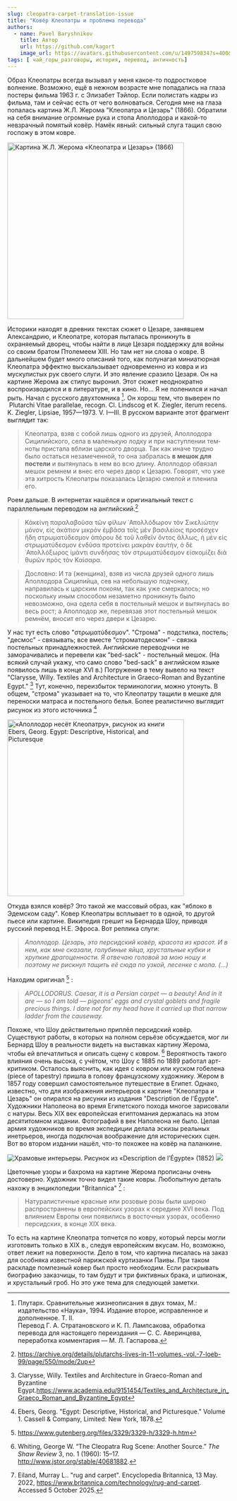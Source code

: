 ```yaml
---
slug: cleopatra-carpet-translation-issue
title: "Ковёр Клеопатры и проблема перевода"
authors:
  - name: Pavel Baryshnikov
    title: Автор
    url: https://github.com/kagort
    image_url: https://avatars.githubusercontent.com/u/149759834?s=400&u=e54658a9fefd7defa39afe6af6553ce047d68922&v=4
tags: [ чай_горы_разговоры, история, перевод, античность]
---
```


Образ Клеопатры всегда вызывал у меня какое-то подростковое волнение. Возможно, ещё в нежном возрасте мне попадались на глаза постеры фильма 1963 г. с Элизабет Тэйлор. Если полистать кадры из фильма, там и сейчас есть от чего волноваться. 
Сегодня мне на глаза попалась картина Ж.Л. Жерома "Клеопатра и Цезарь" (1866). Обратили на себя внимание огромные рука и стопа Аполлодора и какой-то невзрачный помятый ковёр. Намёк явный: сильный слуга тащил свою госпожу в этом ковре.

<img src="/tea_peaks_talks/img/blog/1.jpg" alt="Картина Ж.Л. Жерома «Клеопатра и Цезарь» (1866)" width="400" />


  
Историки находят в древних текстах  сюжет о Цезаре, занявшем Александрию, и Клеопатре, которая пыталась проникнуть  в охраняемый дворец, чтобы найти в лице Цезаря поддержку для войны со своим братом Птолемеем XIII. Но там нет ни слова о ковре. В дальнейшем будет  много описаний того, как полунагая миниатюрная Клеопатра эффектно выскальзывает одновременно из ковра и из мускулистых рук своего слуги. И это явление сразило Цезаря. Он на картине Жерома аж стилус выронил. Этот сюжет неоднократно воспроизводился и в литературе, и в кино. 
Но... Я не поленился и начал рыть. Начал с русского двухтомника [^1]. Он хорош тем, что выверен по  Plutarchi Vitae parallelae, recogn. Cl. Lindscog et K. Ziegler, iterum recens. K. Ziegler, Lipsiae, 1957—1973. V. I—III. В русском варианте этот фрагмент выглядит так:
>	Клео­пат­ра, взяв с собой лишь одно­го из дру­зей, Апол­ло­до­ра Сици­лий­ско­го, села в малень­кую лод­ку и при наступ­ле­нии тем­ноты при­ста­ла вбли­зи цар­ско­го двор­ца. Так как ина­че труд­но было остать­ся неза­ме­чен­ной, то она забра­лась **в мешок для посте­ли** и вытя­ну­лась в нем во всю дли­ну. Апол­ло­дор обвя­зал мешок рем­нем и внес его через двор к Цеза­рю. Гово­рят, что уже эта хит­рость Клео­пат­ры пока­за­лась Цеза­рю сме­лой и пле­ни­ла его.

Роем дальше. В интернетах нашёлся и оригинальный текст с параллельным переводом на английский.[^5]
>	Κἀκείνη παραλαβοῦσα τῶν φίλων ᾿Απολλόδωρον τὸν Σικελιώτην μόνον, εἰς ἀκάτιον μικρὸν ἐμβᾶσα τοῖς μὲν βασιλείοις προσέσχεν ἤδη στρωματύδεσμον ἀπόρου δὲ τοῦ λαθεῖν ὄντος ἄλλως, ἡ μὲν εἰς στρωματύδεσμον ἐνδῦσα προτείνει μακρὰν ἑαυτήν, ὁ δὲ ᾿Απολλόξωρος ἱμάντι συνδήσας τὸν στρωματύδεσμον εἰσκομίζει διὰ θυρῶν πρὸς τὸν Καίσαρα. 

>	Дословно: И та (женщина), взяв из числа друзей одного лишь Аполлодора Сицилийца, сев на небольшую лодчонку, направилась к царским покоям, так как уже смеркалось; но поскольку иным способом незаметно проникнуть было невозможно, она одела себя в постельный мешок и вытянулась во весь рост; а Аполлодор же, перевязав этот постельный мешок ремнём, вносит его через двери к Цезарю.

У нас тут есть слово "στρωματύδεσμον".  "Строма" - подстилка, постель; "десмос" - связывать; все вместе "строматодесмон" - связка постельных принадлежностей.  Английские переводчики не заморачивались и перевели как "bed-sack" - постельный мешок. (На всякий случай укажу, что само слово "bed-sack" в английском языке появилось лишь в конце XVI в.) Погружение в тему вывело на текст "Clarysse, Willy. Textiles and Architecture in Graeco-Roman and Byzantine Egypt." [^2]  Тут, конечно, переизбыток терминологии, можно утонуть. В общем, "строма" указывает на то, что Клеопатру тащили в мешке для переноски матраса и постельного белья. Более реалистично выглядит рисунок из этого источника [^3]

<img src="/tea_peaks_talks/img/blog/2.png" alt="«Аполлодор несёт Клеопатру», рисунок из книги Ebers, Georg. Egypt: Descriptive, Historical, and Picturesque" width="400" />



Откуда взялся ковёр? Это такой же массовый образ, как "яблоко в Эдемском саду". Ковер Клеопатры всплывает то в одной, то другой пьесе или картине. Википедия грешит на Бернарда Шоу, приводя русский перевод Н.Е. Эфроса. Вот реплика слуги:
> 	*Аполлодор. Цезарь, это персидский ковёр, красота из красот. И в нем, как мне сказали, голубиные яйца, хрустальные кубки и хрупкие драгоценности. Я отвечаю головой за мою ношу и поэтому не рискнул тащить её сюда по узкой, лесенке с мола. (…)*

Находим оригинал [^7] :
> 	*APOLLODORUS. Caesar, it is a Persian carpet — a beauty! And in it are — so I am told — pigeons’ eggs and crystal goblets and fragile precious things. I dare not for my head have it carried up that narrow ladder from the causeway.*

Похоже, что Шоу действительно приплёл персидский ковёр. Существуют работы, в которых на полном серьёзе обсуждается, мог ли Бернард Шоу в реальности видеть на выставках картину Жерома, чтобы ей впечатлиться и описать сцену с ковром. [^6]   Вероятность такого влияния очень высока, с учётом, что Шоу с 1885 по 1889 работал арт-критиком. Осталось выяснить, как идея с ковром или куском гобелена (piece of tapestry) пришла в голову французскому художнику.  Жером в 1857 году совершил самостоятельное путешествие в Египет. Однако, известно, что для изображения интерьеров к картине "Клеопатра и Цезарь" он опирался на рисунки из издания "Description de l'Égypte". Художники Наполеона во время Египетского похода многое зарисовали с натуры. Весь XIX век европейская египтомания держалась на этом десятитомном издании. Фотографий в век Наполеона не было. Целая армия художников во время экспедиции делала эскизы реальных инетрьеров, иногда подключая воображение для исторических сцен. Вот во втором издании нашёл, что-то похожее на ковёр на паланкине. 

![Храмовые интерьеры. Рисунок из «Description de l’Égypte» (1852)](/img/blog/2025-10-05_09-11-08.png)
![](/img/blog/2025-10-05_09-32-12.png)

Цветочные узоры и бахрома на картине Жерома прописаны очень достоверно. Художник точно видел такие ковры. Любопытную деталь нахожу в энциклопедии "Britannica" [^8] :
>	Натуралистичные красные или розовые розы были широко распространены в европейских узорах к середине XVI века. Под влиянием Европы они появились в восточных узорах, особенно персидских, в конце XIX века.

То есть на картине Клеопатра  топчется по ковру, который персы могли изготовить только в XIX в., следуя европейским вкусам. 
Но, возможно, ответ лежит на поверхности. Дело в том, что картина писалась на заказ для особняка известной парижской куртизанки Паивы. При таком раскладе помпезный  ковер был просто необходим. Если раскрывать биографию заказчицы, то там будут и три фиктивных брака, и шпионаж, и хрустальный гроб.  Но это уже тема для следующей заметки. 



[^1]: Плутарх. Сравнительные жизнеописания в двух томах, М.: издательство «Наука», 1994. Издание второе, исправленное и дополненное. Т. II.  
	Перевод Г. А. Стратановского и К. П. Лампсакова, обработка перевода для настоящего переиздания — С. С. Аверинцева, переработка комментария — М. Л. Гаспарова.

[^2]: Clarysse, Willy. Textiles and Architecture in Graeco-Roman and Byzantine Egypt.https://www.academia.edu/9151454/Textiles_and_Architecture_in_Graeco_Roman_and_Byzantine_Egypt

[^3]: Ebers, Georg. "Egypt: Descriptive, Historical, and Picturesque." Volume 1. Cassell & Company, Limited: New York, 1878.

[^4]: Шоу, Б. Полное собрание сочинений : [в 10 т.] / Б. Шоу. - М.: В.М. Саблин, 1910-1911. - 10 т.; 18,8х14 см.

[^5]: https://archive.org/details/plutarchs-lives-in-11-volumes.-vol.-7-loeb-99/page/550/mode/2up

[^6]: Whiting, George W. “The Cleopatra Rug Scene: Another Source.” _The Shaw Review_ 3, no. 1 (1960): 15–17. http://www.jstor.org/stable/40681882.

[^7]: https://www.gutenberg.org/files/3329/3329-h/3329-h.htm

[^8]: Eiland, Murray L.. "rug and carpet". Encyclopedia Britannica, 13 May. 2022, https://www.britannica.com/technology/rug-and-carpet. Accessed 5 October 2025.

